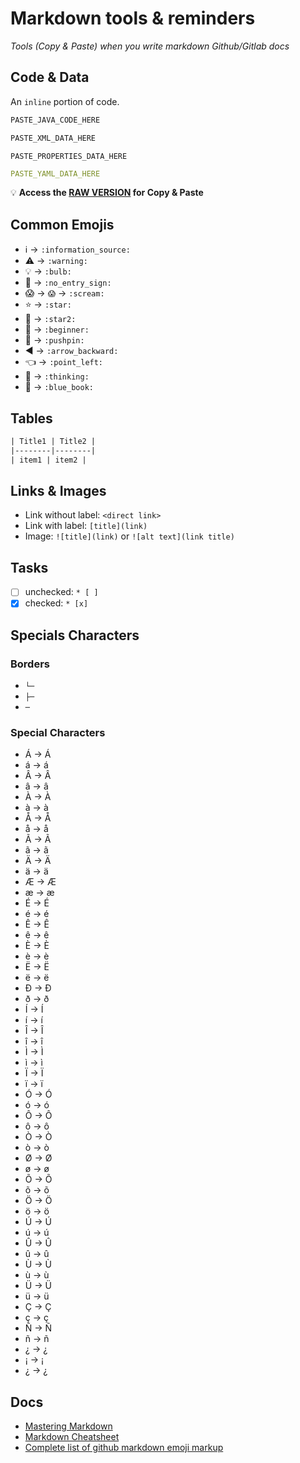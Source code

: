 # Markdown tools & reminders

_Tools (Copy & Paste) when you write markdown Github/Gitlab docs_

## Code & Data

An `inline` portion of code.

```java
PASTE_JAVA_CODE_HERE
```

```xml
PASTE_XML_DATA_HERE
```

```properties
PASTE_PROPERTIES_DATA_HERE
```

```yaml
PASTE_YAML_DATA_HERE
```

:bulb: **Access the [RAW VERSION](https://github.com/LeBezout/markdown-tools/raw/master/README.md) for Copy & Paste**

## Common Emojis

* :information_source: -> `:information_source:`
* :warning: -> `:warning:`
* :bulb: -> `:bulb:`
* :no_entry_sign: -> `:no_entry_sign:`
* :scream: -> `😱` -> `:scream:`
* :star: -> `:star:`
* :star2: -> `:star2:`
* :beginner: -> `:beginner:`
* :pushpin: -> `:pushpin:`
* :arrow_backward: -> `:arrow_backward:`
* :point_left: -> `:point_left:`
* :thinking: -> `:thinking:`
* :blue_book: -> `:blue_book:`

## Tables

```txt
| Title1 | Title2 |
|--------|--------|
| item1 | item2 |
```

## Links & Images

* Link without label: `<direct link>`
* Link with label: `[title](link)`
* Image: `![title](link)` or `![alt text](link title)`

## Tasks

* [ ] unchecked: `* [ ]`
* [x] checked: `* [x]`

## Specials Characters

### Borders

* `└─`
* `├─`
* `─`

### Special Characters

* Á -> &Aacute;
* á -> &aacute;
* Â -> &Acirc;
* â -> &acirc;
* À -> &Agrave;
* à -> &agrave;
* Å -> &Aring;
* å -> &aring;
* Ã -> &Atilde;
* ã -> &atilde;
* Ä -> &Auml;
* ä -> &auml;
* Æ -> &AElig;
* æ -> &aelig;
* É -> &Eacute;
* é -> &eacute;
* Ê -> &Ecirc;
* ê -> &ecirc;
* È -> &Egrave;
* è -> &egrave;
* Ë -> &Euml;
* ë -> &euml;
* Ð -> &ETH;
* ð -> &eth;
* Í -> &Iacute;
* í -> &iacute;
* Î -> &Icirc;
* î -> &icirc;
* Ì -> &Igrave;
* ì -> &igrave;
* Ï -> &Iuml;
* ï -> &iuml;
* Ó -> &Oacute;
* ó -> &oacute;
* Ô -> &Ocirc;
* ô -> &ocirc;
* Ò -> &Ograve;
* ò -> &ograve;
* Ø -> &Oslash;
* ø -> &oslash;
* Õ -> &Otilde;
* õ -> &otilde;
* Ö -> &Ouml;
* ö -> &ouml;
* Ú -> &Uacute;
* ú -> &uacute;
* Û -> &Ucirc;
* û -> &ucirc;
* Ù -> &Ugrave;
* ù -> &ugrave;
* Ü -> &Uuml;
* ü -> &uuml;
* Ç -> &Ccedil;
* ç -> &ccedil;
* Ñ -> &Ntilde;
* ñ -> &ntilde;
* ¿ -> &iquest;
* ¡ -> &iexcl;
* ¿ -> &iquest;

## Docs

* [Mastering Markdown](https://guides.github.com/features/mastering-markdown/)
* [Markdown Cheatsheet](https://github.com/adam-p/markdown-here/wiki/Markdown-Cheatsheet)
* [Complete list of github markdown emoji markup](https://gist.github.com/rxaviers/7360908)
